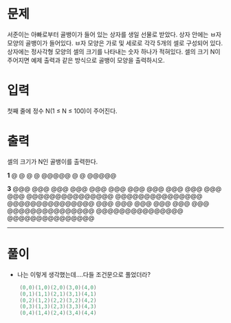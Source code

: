 # 문제
서준이는 아빠로부터 골뱅이가 들어 있는 상자를 생일 선물로 받았다. 상자 안에는 ㅂ자 모양의 골뱅이가 들어있다. ㅂ자 모양은 가로 및 세로로 각각 5개의 셀로 구성되어 있다. 상자에는 정사각형 모양의 셀의 크기를 나타내는 숫자 하나가 적혀있다. 셀의 크기 N이 주어지면 예제 출력과 같은 방식으로 골뱅이 모양을 출력하시오.

# 입력
첫째 줄에 정수 N(1 ≤ N ≤ 100)이 주어진다.

# 출력
셀의 크기가 N인 골뱅이를 출력한다.

**1**
@   @
@   @
@@@@@
@   @
@@@@@

**3**
@@@         @@@
@@@         @@@
@@@         @@@
@@@         @@@
@@@         @@@
@@@         @@@
@@@@@@@@@@@@@@@
@@@@@@@@@@@@@@@
@@@@@@@@@@@@@@@
@@@         @@@
@@@         @@@
@@@         @@@
@@@@@@@@@@@@@@@
@@@@@@@@@@@@@@@
@@@@@@@@@@@@@@@

-------------------------------------------------------
# 풀이
- 나는 이렇게 생각했는데....다들 조건문으로 풀었더라?
```cpp
    (0,0)(1,0)(2,0)(3,0)(4,0)
    (0,1)(1,1)(2,1)(3,1)(4,1)
    (0,2)(1,2)(2,2)(3,2)(4,2)
    (0,3)(1,3)(2,3)(3,3)(4,3)
    (0,4)(1,4)(2,4)(3,4)(4,4)
```